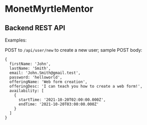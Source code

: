 # MonetMyrtleMentor

## Backend REST API

Examples:

POST to `/api/user/new` to create a new user;
sample POST body:
```
{
  firstName: 'John',
  lastName: 'Smith',
  email: 'John.Smith@gmail.test',
  password: 'helloworld',
  offeringName: 'Web form creation',
  offeringDesc: 'I can teach you how to create a web form!',
  availability: [
    {
      startTime: '2021-10-20T02:00:00.000Z',
      endTime: '2021-10-20T03:00:00.000Z'
    }
  ]
}
```
